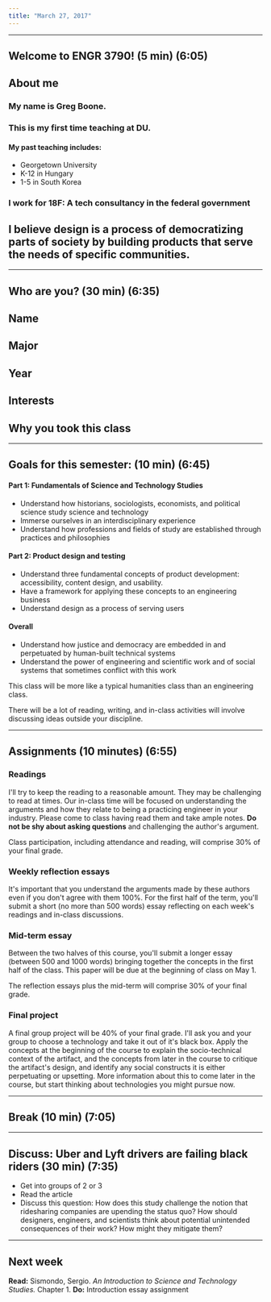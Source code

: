 ```yaml
---
title: "March 27, 2017"
---
```

---
## Welcome to ENGR 3790! (5 min) (6:05)

## About me

### My name is Greg Boone.

### This is my first time teaching at DU.

#### My past teaching includes:
* Georgetown University
* K-12 in Hungary
* 1-5 in South Korea

### I work for 18F: A tech consultancy in the federal government

## I believe design is a process of democratizing parts of society by building products that serve the needs of specific communities.

---

## Who are you? (30 min) (6:35)

## Name

## Major

## Year

## Interests

## Why you took this class

---

## Goals for this semester: (10 min) (6:45)

#### Part 1: Fundamentals of Science and Technology Studies
- Understand how historians, sociologists, economists, and political science study science and technology
- Immerse ourselves in an interdisciplinary experience
- Understand how professions and fields of study are established through practices and philosophies

#### Part 2: Product design and testing
- Understand three fundamental concepts of product development: accessibility, content design, and usability.
- Have a framework for applying these concepts to an engineering business
- Understand design as a process of serving users

#### Overall
- Understand how justice and democracy are embedded in and perpetuated by human-built technical systems
- Understand the power of engineering and scientific work and of social systems that sometimes conflict with this work

This class will be more like a typical humanities class than an engineering class.

There will be a lot of reading, writing, and in-class activities will involve discussing ideas outside your discipline.

---

## Assignments (10 minutes) (6:55)

### Readings

I'll try to keep the reading to a reasonable amount. They may be challenging to read at times. Our in-class time will be focused on understanding the arguments and how they relate to being a practicing engineer in your industry. Please come to class having read them and take ample notes. **Do not be shy about asking questions** and challenging the author's argument.

Class participation, including attendance and reading, will comprise 30% of your final grade.

### Weekly reflection essays

It's important that you understand the arguments made by these authors even if you don't agree with them 100%. For the first half of the term, you'll submit a short (no more than 500 words) essay reflecting on each week's readings and in-class discussions.

### Mid-term essay

Between the two halves of this course, you'll submit a longer essay (between 500 and 1000 words) bringing together the concepts in the first half of the class. This paper will be due at the beginning of class on May 1.

The reflection essays plus the mid-term will comprise 30% of your final grade.

### Final project

A final group project will be 40% of your final grade. I'll ask you and your group to choose a technology and take it out of it's black box. Apply the concepts at the beginning of the course to explain the socio-technical context of the artifact, and the concepts from later in the course to critique the artifact's design, and identify any social constructs it is either perpetuating or upsetting. More information about this to come later in the course, but start thinking about technologies you might pursue now.

---

## Break (10 min) (7:05)

---

## Discuss: Uber and Lyft drivers are failing black riders (30 min) (7:35)

* Get into groups of 2 or 3
* Read the article
* Discuss this question: How does this study challenge the notion that ridesharing companies are upending the status quo? How should designers, engineers, and scientists think about potential unintended consequences of their work? How might they mitigate them?

---

## Next week

**Read:** Sismondo, Sergio. _An Introduction to Science and Technology Studies._ Chapter 1.
**Do:** Introduction essay assignment
